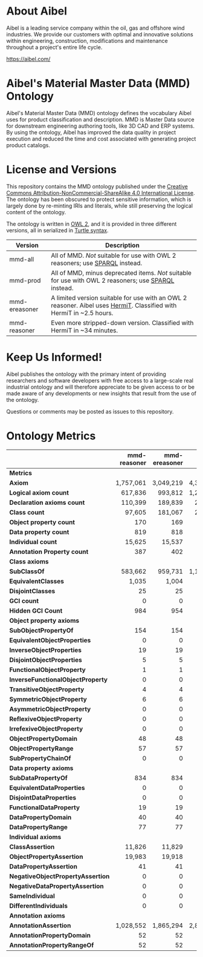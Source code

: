 # About Aibel
Aibel is a leading service company within the oil, gas and offshore wind industries. We provide our customers with optimal and innovative solutions within engineering, construction, modifications and maintenance throughout a project's entire life cycle.

https://aibel.com/

# Aibel's Material Master Data (MMD) Ontology
Aibel's Material Master Data (MMD) ontology defines the vocabulary Aibel uses for product classification and description. MMD is Master Data source for downstream engineering authoring tools, like 3D CAD and ERP systems. By using the ontology, Aibel has improved the data quality in project execution and reduced the time and cost associated with generating project product catalogs.

# License and Versions
This repository contains the MMD ontology published under the <a rel="license" href="http://creativecommons.org/licenses/by-nc-sa/4.0/">Creative Commons Attribution-NonCommercial-ShareAlike 4.0 International License</a>. The ontology has been obscured to protect sensitive information, which is largely done by re-minting IRIs and literals, while still preserving the logical content of the ontology.

The ontology is written in <a href="https://www.w3.org/TR/owl2-overview/">OWL 2</a>, and it is provided in three different versions, all in serialized in <a href="https://www.w3.org/TR/turtle/">Turtle syntax</a>.

| Version       | Description |
|---------------|-------------|
| mmd-all       | All of MMD. *Not* suitable for use with OWL 2 reasoners; use <a href="https://www.w3.org/TR/rdf-sparql-query/">SPARQL</a> instead. |
| mmd-prod      | All of MMD, minus deprecated items. *Not* suitable for use with OWL 2 reasoners; use <a href="https://www.w3.org/TR/rdf-sparql-query/">SPARQL</a> instead. |
| mmd-ereasoner | A limited version suitable for use with an OWL 2 reasoner. Aibel uses <a href="http://www.hermit-reasoner.com/">HermiT</a>. Classified with HermiT in ~2.5 hours. |
| mmd-reasoner  | Even more stripped-down version. Classified with HermiT in ~34 minutes. |

# Keep Us Informed!
Aibel publishes the ontology with the primary intent of providing researchers and software developers with free access to a large-scale real industrial ontology and will therefore appreciate to be given access to or be made aware of any developments or new insights that result from the use of the ontology.

Questions or comments may be posted as issues to this repository.

# Ontology Metrics

|                                     | mmd-reasoner | mmd-ereasoner |  mmd-prod |   mmd-all |
|-------------------------------------|-------------:|--------------:|----------:|----------:|
| **Metrics**                         |              |               |           |           |
| **Axiom**                           |    1,757,061 |     3,049,219 | 4,340,601 | 4,373,312 |
| **Logical axiom count**             |      617,836 |       993,812 | 1,226,452 | 1,234,803 |
| **Declaration axioms count**        |      110,399 |       189,839 |   228,615 |   230,052 |
| **Class count**                     |       97,605 |       181,067 |   200,085 |   201,541 |
| **Object property count**           |          170 |           169 |       212 |       212 |
| **Data property count**             |          819 |           818 |       826 |       826 |
| **Individual count**                |       15,625 |        15,537 |    44,561 |    44,561 |
| **Annotation Property count**       |          387 |           402 |       472 |       475 |
| **Class axioms**                    |              |               |           |           |
| **SubClassOf**                      |      583,662 |       959,731 | 1,112,348 | 1,120,699 |
| **EquivalentClasses**               |        1,035 |         1,004 |     1,039 |     1,039 |
| **DisjointClasses**                 |           25 |            25 |        29 |        29 |
| **GCI count**                       |            0 |             0 |         0 |         0 |
| **Hidden GCI Count**                |          984 |           954 |       988 |       988 |
| **Object property axioms**          |              |               |           |           |
| **SubObjectPropertyOf**             |          154 |           154 |       195 |       195 |
| **EquivalentObjectProperties**      |            0 |             0 |         0 |         0 |
| **InverseObjectProperties**         |           19 |            19 |        28 |        28 |
| **DisjointObjectProperties**        |            5 |             5 |        11 |        11 |
| **FunctionalObjectProperty**        |            1 |             1 |         4 |         4 |
| **InverseFunctionalObjectProperty** |            0 |             0 |         0 |         0 |
| **TransitiveObjectProperty**        |            4 |             4 |         4 |         4 |
| **SymmetricObjectProperty**         |            6 |             6 |         7 |         7 |
| **AsymmetricObjectProperty**        |            0 |             0 |         0 |         0 |
| **ReflexiveObjectProperty**         |            0 |             0 |         0 |         0 |
| **IrrefexiveObjectProperty**        |            0 |             0 |         0 |         0 |
| **ObjectPropertyDomain**            |           48 |            48 |        57 |        57 |
| **ObjectPropertyRange**             |           57 |            57 |        66 |        66 |
| **SubPropertyChainOf**              |            0 |             0 |         0 |         0 |
| **Data property axioms**            |              |               |           |           |
| **SubDataPropertyOf**               |          834 |           834 |       838 |       838 |
| **EquivalentDataProperties**        |            0 |             0 |         0 |         0 |
| **DisjointDataProperties**          |            0 |             0 |         0 |         0 |
| **FunctionalDataProperty**          |           19 |            19 |        21 |        21 |
| **DataPropertyDomain**              |           40 |            40 |        41 |        41 |
| **DataPropertyRange**               |           77 |            77 |        79 |        79 |
| **Individual axioms**               |              |               |           |           |
| **ClassAssertion**                  |       11,826 |        11,829 |    27,516 |    27,516 |
| **ObjectPropertyAssertion**         |       19,983 |        19,918 |    83,787 |    83,787 |
| **DataPropertyAssertion**           |           41 |            41 |       382 |       382 |
| **NegativeObjectPropertyAssertion** |            0 |             0 |         0 |         0 |
| **NegativeDataPropertyAssertion**   |            0 |             0 |         0 |         0 |
| **SameIndividual**                  |            0 |             0 |         0 |         0 |
| **DifferentIndividuals**            |            0 |             0 |         0 |         0 |
| **Annotation axioms**               |              |               |           |           |
| **AnnotationAssertion**             |    1,028,552 |     1,865,294 | 2,885,144 | 2,908,067 |
| **AnnotationPropertyDomain**        |           52 |            52 |        52 |        52 |
| **AnnotationPropertyRangeOf**       |           52 |            52 |        86 |        86 |
